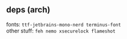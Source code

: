 ## deps (arch)

fonts: `ttf-jetbrains-mono-nerd terminus-font`  
other stuff: `feh nemo xsecurelock flameshot`

